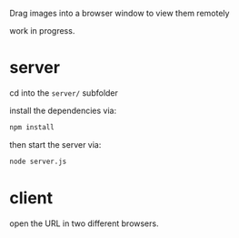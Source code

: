 Drag images into a browser window to view them remotely

work in progress.

# server

cd into the `server/` subfolder

install the dependencies via:

```bash
npm install
```

then start the server via:

```bash
node server.js
```

# client

open the URL in two different browsers.
